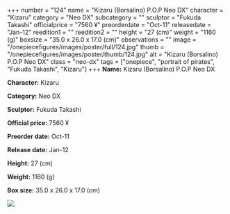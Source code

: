 +++
number = "124"
name = "Kizaru (Borsalino) P.O.P Neo DX"
character = "Kizaru"
category = "Neo DX"
subcategory = ""
sculptor = "Fukuda Takashi"
officialprice = "7560 ¥"
preorderdate = "Oct-11"
releasedate = "Jan-12"
reedition1 = ""
reedition2 = ""
height = "27 (cm)"
weight = "1160 (g)"
boxsize = "35.0 x 26.0 x 17.0 (cm)"
observations = ""
image = "/onepiecefigures/images/poster/full/124.jpg"
thumb = "/onepiecefigures/images/poster/thumb/124.jpg"
alt = "Kizaru (Borsalino) P.O.P Neo DX"
class = "neo-dx"
tags = ["onepiece", "portrait of pirates", "Fukuda Takashi", "Kizaru"]
+++
**Name:** Kizaru (Borsalino) P.O.P Neo DX

**Character:** Kizaru

**Category:** Neo DX 

**Sculptor:** Fukuda Takashi

**Official price:** 7560 ¥

**Preorder date:** Oct-11

**Release date:** Jan-12

**Height:** 27 (cm)

**Weight:** 1160 (g)

**Box size:** 35.0 x 26.0 x 17.0 (cm)

<img src="/onepiecefigures/images/poster/thumb/124.jpg">
